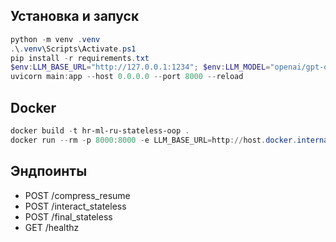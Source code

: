 ## Установка и запуск
```powershell
python -m venv .venv
.\.venv\Scripts\Activate.ps1
pip install -r requirements.txt
$env:LLM_BASE_URL="http://127.0.0.1:1234"; $env:LLM_MODEL="openai/gpt-oss-20b"
uvicorn main:app --host 0.0.0.0 --port 8000 --reload
```

## Docker
```powershell
docker build -t hr-ml-ru-stateless-oop .
docker run --rm -p 8000:8000 -e LLM_BASE_URL=http://host.docker.internal:1234 -e LLM_MODEL=openai/gpt-oss-20b hr-ml-ru-stateless-oop
```

## Эндпоинты
- POST /compress_resume
- POST /interact_stateless
- POST /final_stateless
- GET /healthz
